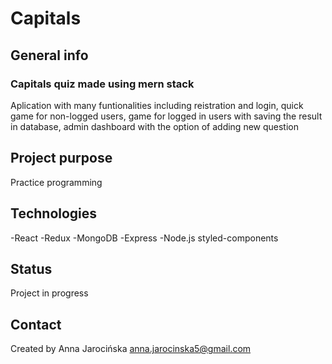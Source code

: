 # Capitals

## General info

### Capitals quiz made using mern stack

Aplication with many funtionalities including
reistration and login, quick game for non-logged users, game
for logged in users with saving the result in database, admin
dashboard with the option of adding new question

## Project purpose
Practice programming

## Technologies
-React
-Redux
-MongoDB
-Express
-Node.js
styled-components
  
## Status
Project in progress

## Contact
Created by Anna Jarocińska anna.jarocinska5@gmail.com
